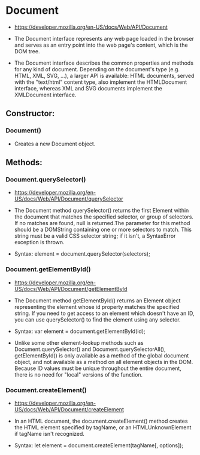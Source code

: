 # Document
- https://developer.mozilla.org/en-US/docs/Web/API/Document

- The Document interface represents any web page loaded in the browser and serves as an entry point into the web page's content, which is the DOM tree.
  
- The Document interface describes the common properties and methods for any kind of document. Depending on the document's type (e.g. HTML, XML, SVG, …), a larger API is available: HTML documents, served with the "text/html" content type, also implement the HTMLDocument interface, whereas XML and SVG documents implement the XMLDocument interface.


## Constructor:
### Document()
- Creates a new Document object.


## Methods:
### Document.querySelector()
- https://developer.mozilla.org/en-US/docs/Web/API/Document/querySelector

- The Document method querySelector() returns the first Element within the document that matches the specified selector, or group of selectors. If no matches are found, null is returned.The parameter for this method should be a DOMString containing one or more selectors to match. This string must be a valid CSS selector string; if it isn't, a SyntaxError exception is thrown.

- Syntax: element = document.querySelector(selectors);

### Document.getElementById()
- https://developer.mozilla.org/en-US/docs/Web/API/Document/getElementById

- The Document method getElementById() returns an Element object representing the element whose id property matches the specified string. If you need to get access to an element which doesn't have an ID, you can use querySelector() to find the element using any selector.

- Syntax: var element = document.getElementById(id);

- Unlike some other element-lookup methods such as Document.querySelector() and Document.querySelectorAll(), getElementById() is only available as a method of the global document object, and not available as a method on all element objects in the DOM. Because ID values must be unique throughout the entire document, there is no need for "local" versions of the function.

### Document.createElement()
- https://developer.mozilla.org/en-US/docs/Web/API/Document/createElement

- In an HTML document, the document.createElement() method creates the HTML element specified by tagName, or an HTMLUnknownElement if tagName isn't recognized.

- Syntax: let element = document.createElement(tagName[, options]);
